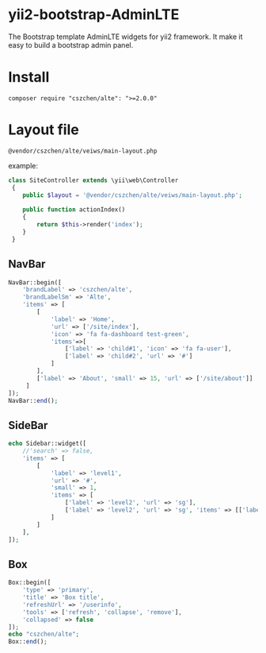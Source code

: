 # yii2-bootstrap-AdminLTE
The Bootstrap template AdminLTE widgets for yii2 framework. 
It make it easy to build a bootstrap admin panel.


Install
=======

`composer require "cszchen/alte": ">=2.0.0"`

Layout file
===
 `@vendor/cszchen/alte/veiws/main-layout.php`
 
example:
```php
class SiteController extends \yii\web\Controller
 {
    public $layout = '@vendor/cszchen/alte/veiws/main-layout.php';
    
    public function actionIndex()
    {
        return $this->render('index');
    }
 }
```
  

NavBar
---
```php
NavBar::begin([
    'brandLabel' => 'cszchen/alte',
    'brandLabelSm' => 'Alte',
    'items' => [
        [
            'label' => 'Home', 
            'url' => ['/site/index'],
            'icon' => 'fa fa-dashboard test-green',
            'items'=>[
                ['label' => 'child#1', 'icon' => 'fa fa-user'],
                ['label' => 'child#2', 'url' => '#']
            ]
        ],
        ['label' => 'About', 'small' => 15, 'url' => ['/site/about']]
     ] 
]);
NavBar::end();
```

SideBar
---
```php
echo Sidebar::widget([
    //'search' => false,
    'items' => [
        [
            'label' => 'level1', 
            'url' => '#', 
            'small' => 1, 
            'items' => [
                ['label' => 'level2', 'url' => 'sg'],
                ['label' => 'level2', 'url' => 'sg', 'items' => [['label' => 'level3']]]
            ]
        ]
    ],
]);
```

Box
---

```php
Box::begin([
    'type' => 'primary',
    'title' => 'Box title',
    'refreshUrl' => '/userinfo',
    'tools' => ['refresh', 'collapse', 'remove'],
    'collapsed' => false
]);
echo "cszchen/alte";
Box::end();
```
